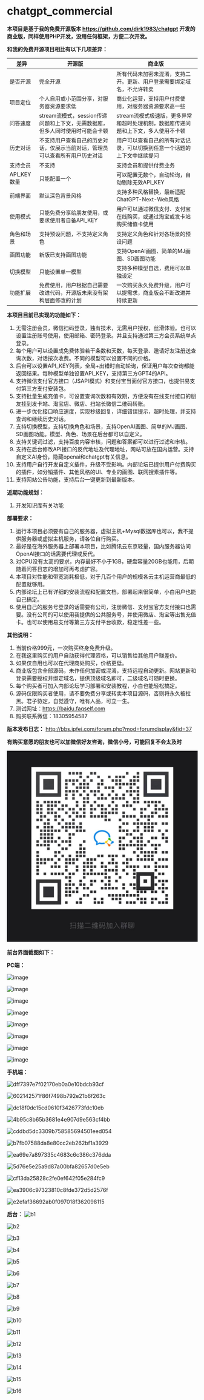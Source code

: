 # chatgpt_commercial
**本项目是基于我的免费开源版本 https://github.com/dirk1983/chatgpt 开发的商业版，同样使用PHP开发，没用任何框架，方便二次开发。**

**和我的免费开源项目相比有以下几项差异：**

| 差异 | 开源版 | 商业版 |
| --- | --- | --- |
| 是否开源 | 完全开源 | 所有代码未加密未混淆，支持二开。更新、用户登录需要绑定域名，不允许转卖 |
| 项目定位 | 个人自用或小范围分享，对服务器资源要求低 | 商业化运营，支持用户付费使用，对服务器资源要求高一些 |
| 问答速度 | stream流模式，session传递问题和上下文，无需数据库，但多人同时使用时可能会卡顿 | stream流模式极速版，更多异常和超时处理机制，数据库传递问题和上下文，多人使用不卡顿 |
| 历史对话 | 不支持用户查看自己的历史对话，仅展示当前对话，管理员可以查看所有用户历史对话 | 用户可以查看自己的所有对话记录，可以切换到任意一个话题的上下文中继续提问 |
| 支持会员 | 不支持 | 支持会员和提供付费业务 |
| API_KEY数量 | 只能配置一个 | 可以配置无数个，自动轮询，自动剔除无效API_KEY |
| 前端界面 | 默认深色背景风格 | 支持多种风格替换，最新适配ChatGPT-Next-Web风格 |
| 使用模式 | 只能免费分享给朋友使用，或要求使用者自备API_KEY | 用户可以通过微信支付、支付宝在线购买，或通过淘宝或发卡站购买储值卡使用 |
| 角色和场景 | 支持预设问题，不支持定义角色 | 支持定义角色和针对各场景的预设问题 |
| 画图功能 | 新版已支持画图功能 | 支持OpenAI画图、简单的MJ画图、SD画图功能 |
| 切换模型 | 只能设置单一模型 | 支持多种模型自选，费用可以单独设定 |
| 功能扩展 | 免费使用，用户根据自己需要改进代码，开源版未来没有架构层面修改的计划 | 一次购买永久免费升级，用户可以提需求，商业版会不断改进并持续更新 |

**本项目目前已实现的功能如下：**

1. 无需注册会员，微信扫码登录，独有技术，无需用户授权，丝滑体验。也可以设置注册账号使用，使用邮箱、密码登录。并且支持通过第三方会员系统单点登录。
2. 每个用户可以设置成免费体验若干条数和天数，每天登录、邀请好友注册送查询次数，对话按次收费。不同的模型可以设置不同的价格。
3. 后台可以设置API_KEY列表，全局+出错时自动轮询，保证用户每次查询都能返回结果。每种模型单独设置API_KEY，支持第三方GPT4的API。
4. 支持微信支付官方接口（JSAPI模式）和支付宝当面付官方接口，也提供易支付第三方支付安装包。
5. 支持批量生成充值卡，可设置查询次数和有效期，方便没有在线支付接口的朋友挂到发卡站、淘宝店、微店、扫站长微信二维码转账。
6. 进一步优化接口响应速度，实现秒级回复，详细错误提示，超时处理，并支持查询和继续历史对话。
7. 支持切换模型，支持切换角色和场景，支持OpenAI画图、简单的MJ画图、SD画图功能。模型、角色、场景在后台都可以自定义。
8. 支持关键词过滤，支持百度内容审核，问题和答案都可以进行过滤和审核。
9. 支持在后台修改API接口的反代地址及代理地址，网站可放在国内运营。支持自定义AI身份，隐藏openai和chatgpt有关信息。
10. 支持用户自行开发自定义插件，升级不受影响。内部论坛已提供用户付费购买的插件，如分销插件、其他风格的UI、专业的画图、联网搜素插件等。
11. 支持网站公告功能，支持后台一键更新到最新版本。

**近期功能规划：**

1. 开发知识库有关功能

**部署要求：**
1. 运行本项目必须要有自己的服务器，虚拟主机+Mysql数据库也可以，我不提供服务器或虚拟主机服务，请各位自行购买。
2. 最好是在海外服务器上部署本项目，比如腾讯云东京轻量，国内服务器访问OpenAI接口的话需要代理或反代。
3. 对CPU没有太高的要求，内存最好不小于1GB，硬盘容量20GB也能用，后期随着问答日志的增加可再考虑扩容。
4. 本项目对性能和带宽消耗极低，对于几百个用户的规模各云主机运营商最低的配置就够用。
5. 内部论坛上已有详细的安装流程和配置文档，部署起来很简单，小白用户也能自己搞定。
6. 使用自己的服务号登录的话需要有公司，注册微信、支付宝官方支付接口也需要。没有公司的可以使用我提供的公共服务号，并使用微店、淘宝等出售充值卡。也可以使用易支付等第三方支付平台收款，稳定性差一些。

**其他说明：**
1. 当前价格999元，一次购买终身免费升级。
2. 在我这里购买的用户自动获得代理资格，可以销售给其他用户赚差价。
3. 如果仅自用也可以在代理商处购买，价格更低。
4. 商业版包含全部源码，未作任何加密或混淆，支持远程自动更新。网站更新和登录需要授权并绑定域名，提供顶级域名即可，二级域名可随时更换。
5. 每个购买者可加入内部论坛学习部署和安装教程，小白也能轻松搞定。
6. 源码仅限购买者使用，请不要免费分享或转卖本项目源码，否则将永久被拉黑。君子协定，自觉遵守，唯有人品，可立一生。
7. 测试网址：https://baidu.faqself.com
8. 购买联系微信：18305954587

**版本发布日志：**
http://bbs.ipfei.com/forum.php?mod=forumdisplay&fid=37

**有购买意愿的朋友也可以加微信好友咨询，微信小号，可能回复不会太及时**

![微信截图_20230306154434](https://raw.githubusercontent.com/chenchuanwena/chatgpt_commercial/2992205a2e6df2d26f8bec5d23b2231dbe23f055/AI商业版.jpeg)



**前台界面截图如下：**

**PC端：**

![image](https://github.com/dirk1983/chatgpt_commercial/assets/5563148/c6b4c2e2-235e-4b1c-92d1-404307df0049)

![image](https://github.com/dirk1983/chatgpt_commercial/assets/5563148/dde0265e-9d60-4e7e-9517-5d7521451aa3)

![image](https://github.com/dirk1983/chatgpt_commercial/assets/5563148/af0c22d5-0a7c-4785-b87a-42d18b1230b7)

![image](https://github.com/dirk1983/chatgpt_commercial/assets/5563148/2ba1d898-9ab6-4659-8bab-ab7b114b73e6)

![image](https://github.com/dirk1983/chatgpt_commercial/assets/5563148/ad6c7ce4-4462-4dcf-a896-e8a046564a6b)

![image](https://github.com/dirk1983/chatgpt_commercial/assets/5563148/2986cbb5-957c-4ce5-88d0-4bb6333285c6)

![image](https://github.com/dirk1983/chatgpt_commercial/assets/5563148/f8804b0d-ee02-4d82-82bc-52ef581278fd)

![image](https://github.com/dirk1983/chatgpt_commercial/assets/5563148/cef0e820-179e-4ae1-bcf8-bfc62670a80d)


**手机端：**

![dff7397e7f02170eb0a0e10bdcb93cf](https://github.com/dirk1983/chatgpt_commercial/assets/5563148/a9b30aeb-91a5-4740-a4c6-58f52c2d5302)

![602142571f86f7498b792e21b6f263c](https://github.com/dirk1983/chatgpt_commercial/assets/5563148/48674568-d5ee-4171-9fc4-e51d44bb0639)

![dc18f0dc15cd0610f3426773fdc10eb](https://github.com/dirk1983/chatgpt_commercial/assets/5563148/5529fc34-8589-4d3d-b30d-f8a8372ea069)

![4b95c8b65b3681e4e907d9e563cf4bb](https://github.com/dirk1983/chatgpt_commercial/assets/5563148/e7ba779d-5c00-482e-912f-24605aa6cccb)

![cddbd5dc3309b758585694501eed054](https://github.com/dirk1983/chatgpt_commercial/assets/5563148/e422683f-74af-4e51-91f9-94ed7427301b)

![b7fb07588da8e80cc2eb262bf1a3929](https://github.com/dirk1983/chatgpt_commercial/assets/5563148/5ad8eef4-d3b1-4f97-a11c-2a5e3102a07b)

![ea69e7a897335c4683c6c386c376dda](https://github.com/dirk1983/chatgpt_commercial/assets/5563148/2965e0c5-8ee2-4a5b-9ecc-961c85825c23)

![5d76e5e25a9d87a00bfa82657d0e5eb](https://github.com/dirk1983/chatgpt_commercial/assets/5563148/ae589370-bc46-4aed-8cc9-ef1c638786dd)

![cf13da25828c2fe0ef642f05e284fc9](https://github.com/dirk1983/chatgpt_commercial/assets/5563148/c0ade0dc-b8b5-4681-8fdf-fb4164a48231)

![ea3906c97323810c8fde372d5d2576f](https://github.com/dirk1983/chatgpt_commercial/assets/5563148/f702cf58-ff17-494b-a56d-49930b4f1d17)

![e2efaf36692ab0f097018f362098115](https://github.com/dirk1983/chatgpt_commercial/assets/5563148/4e6b9d7f-8500-4628-8263-d73b779cc12e)


**后台：**
![b1](https://github.com/dirk1983/chatgpt_commercial/assets/5563148/48bc2f59-50f8-4c11-96e1-3e8c60106992)

![b2](https://github.com/dirk1983/chatgpt_commercial/assets/5563148/8bc4dbec-9c74-4717-8810-52f42bd6eef2)

![b3](https://github.com/dirk1983/chatgpt_commercial/assets/5563148/d384dcc5-0d87-4c24-ac95-c26cedf5e45b)

![b4](https://github.com/dirk1983/chatgpt_commercial/assets/5563148/91acac0f-92d9-4e26-ae6e-5f4afb8cf400)

![b5](https://github.com/dirk1983/chatgpt_commercial/assets/5563148/0a9ba3cd-fb62-4639-bcee-505c981061de)

![b6](https://github.com/dirk1983/chatgpt_commercial/assets/5563148/b882ce39-cb30-4734-8a6c-0d9e04e5598a)

![b7](https://github.com/dirk1983/chatgpt_commercial/assets/5563148/286870d9-e4a2-4c49-a394-6547c56c18aa)

![b8](https://github.com/dirk1983/chatgpt_commercial/assets/5563148/b5fe9cc8-6553-4b20-b35c-a2ad4f0ae9c6)

![b9](https://github.com/dirk1983/chatgpt_commercial/assets/5563148/d8bdcfdd-7c98-4cbd-a4ea-d7d60a080c5b)

![b10](https://github.com/dirk1983/chatgpt_commercial/assets/5563148/ef32b410-f62f-472d-ad0e-f8eba68b699b)

![b11](https://github.com/dirk1983/chatgpt_commercial/assets/5563148/70f42d6b-d6f0-4064-b52c-5c39884aa81e)

![b12](https://github.com/dirk1983/chatgpt_commercial/assets/5563148/0da6acad-baab-479d-a6c5-70fbb08d01c0)

![b13](https://github.com/dirk1983/chatgpt_commercial/assets/5563148/c6b8fa6c-85c4-4c94-b08c-a88eb5d08d35)

![b14](https://github.com/dirk1983/chatgpt_commercial/assets/5563148/18f474a6-d355-45a8-ba59-2016924f4a7c)

![b15](https://github.com/dirk1983/chatgpt_commercial/assets/5563148/cc111947-dc5d-4143-9bcb-d4de63170c76)

![b16](https://github.com/dirk1983/chatgpt_commercial/assets/5563148/bdf444da-22bd-40e9-b2f8-78ad521021c1)

